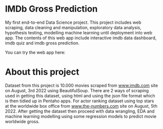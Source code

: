 # IMDb Gross Prediction
My first end-to-end Data Science project. This project includes web scraping, data cleaning and manipulation, exploratory data analysis, hypothesis testing, modelling machine learning until deployment into web app.
The contents of this web app include interactive imdb data dashboard, imdb quiz and imdb gross prediction.

You can try the web app here: 

# About this project
Dataset from this project is 10.000 movies scraped from www.imdb.com site on August, 3rd 2022 using BeautifulSoup. There are 2 ways of scraping used in getting this dataset, using html and using the json file format which is then tidied up in Pentaho apps. For actor ranking dataset using top stars at the worldwide box office from www.the-numbers.com site on August, 5th 2022. After getting the dataset then proceed with data wrangling, EDA and machine learning modelling using some regression models to predict movie worldwide gross.
